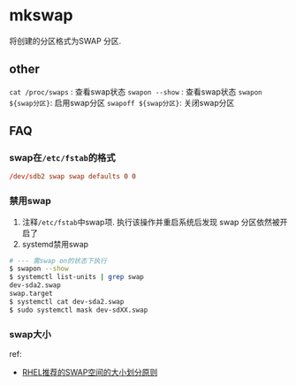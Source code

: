 #  mkswap
将创建的分区格式为SWAP 分区.

## other
`cat /proc/swaps` : 查看swap状态
`swapon --show` : 查看swap状态
`swapon ${swap分区}`: 启用swap分区
`swapoff ${swap分区}`: 关闭swap分区

## FAQ
### swap在`/etc/fstab`的格式
```conf
/dev/sdb2 swap swap defaults 0 0
```

### 禁用swap
1. 注释`/etc/fstab`中swap项. 执行该操作并重启系统后发现 swap 分区依然被开启了
1. systemd禁用swap

```bash
# --- 需swap on的状态下执行
$ swapon --show
$ systemctl list-units | grep swap
dev-sda2.swap                                                                             loaded active active    Swap Partition
swap.target                                                                               loaded active active
$ systemctl cat dev-sda2.swap
$ sudo systemctl mask dev-sdXX.swap
```

### swap大小
ref:
- [RHEL推荐的SWAP空间的大小划分原则](https://access.redhat.com/documentation/en-us/red_hat_enterprise_linux/8/html/managing_storage_devices/getting-started-with-swap_managing-storage-devices)
